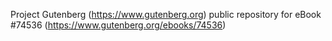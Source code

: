 Project Gutenberg (https://www.gutenberg.org) public repository for
eBook #74536 (https://www.gutenberg.org/ebooks/74536)

